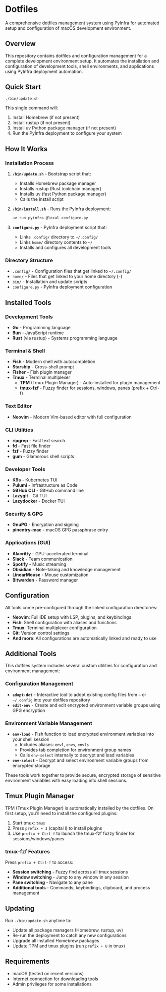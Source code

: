 # Dotfiles

A comprehensive dotfiles management system using PyInfra for automated setup and configuration of macOS development environment.

## Overview

This repository contains dotfiles and configuration management for a complete development environment setup. It automates the installation and configuration of development tools, shell environments, and applications using PyInfra deployment automation.

## Quick Start

```bash
./bin/update.sh
```

This single command will:
1. Install Homebrew (if not present)
2. Install rustup (if not present) 
3. Install uv Python package manager (if not present)
4. Run the PyInfra deployment to configure your system

## How It Works

### Installation Process

1. **`/bin/update.sh`** - Bootstrap script that:
   - Installs Homebrew package manager
   - Installs rustup (Rust toolchain manager)
   - Installs uv (fast Python package manager)
   - Calls the install script

2. **`/bin/install.sh`** - Runs the PyInfra deployment:
   ```bash
   uv run pyinfra @local configure.py
   ```

3. **`configure.py`** - PyInfra deployment script that:
   - Links `.config/` directory to `~/.config/`
   - Links `home/` directory contents to `~/`
   - Installs and configures all development tools

### Directory Structure

- `.config/` - Configuration files that get linked to `~/.config/`
- `home/` - Files that get linked to your home directory (`~`)
- `bin/` - Installation and update scripts
- `configure.py` - PyInfra deployment configuration

## Installed Tools

### Development Tools
- **Go** - Programming language
- **Bun** - JavaScript runtime
- **Rust** (via rustup) - Systems programming language

### Terminal & Shell
- **Fish** - Modern shell with autocompletion
- **Starship** - Cross-shell prompt
- **Fisher** - Fish plugin manager
- **Tmux** - Terminal multiplexer
  - **TPM** (Tmux Plugin Manager) - Auto-installed for plugin management
  - **tmux-fzf** - Fuzzy finder for sessions, windows, panes (prefix + Ctrl-f)

### Text Editor
- **Neovim** - Modern Vim-based editor with full configuration

### CLI Utilities
- **ripgrep** - Fast text search
- **fd** - Fast file finder
- **fzf** - Fuzzy finder
- **gum** - Glamorous shell scripts

### Developer Tools
- **K9s** - Kubernetes TUI
- **Pulumi** - Infrastructure as Code
- **GitHub CLI** - GitHub command line
- **Lazygit** - Git TUI
- **Lazydocker** - Docker TUI

### Security & GPG
- **GnuPG** - Encryption and signing
- **pinentry-mac** - macOS GPG passphrase entry

### Applications (GUI)
- **Alacritty** - GPU-accelerated terminal
- **Slack** - Team communication
- **Spotify** - Music streaming
- **Obsidian** - Note-taking and knowledge management
- **LinearMouse** - Mouse customization
- **Bitwarden** - Password manager

## Configuration

All tools come pre-configured through the linked configuration directories:

- **Neovim**: Full IDE setup with LSP, plugins, and keybindings
- **Fish**: Shell configuration with aliases and functions  
- **Tmux**: Terminal multiplexer configuration
- **Git**: Version control settings
- **And more**: All configurations are automatically linked and ready to use

## Additional Tools

This dotfiles system includes several custom utilities for configuration and environment management:

### Configuration Management
- **`adopt-dot`** - Interactive tool to adopt existing config files from `~` or `~/.config` into your dotfiles repository
- **`edit-env`** - Create and edit encrypted environment variable groups using GPG encryption

### Environment Variable Management
- **`env-load`** - Fish function to load encrypted environment variables into your shell session
  - Includes aliases: `envl`, `envs`, `envls`
  - Provides tab completion for environment group names
  - Calls `env-select` internally to decrypt and load variables
- **`env-select`** - Decrypt and select environment variable groups from encrypted storage

These tools work together to provide secure, encrypted storage of sensitive environment variables with easy loading into shell sessions.

## Tmux Plugin Manager

TPM (Tmux Plugin Manager) is automatically installed by the dotfiles. On first setup, you'll need to install the configured plugins:

1. Start tmux: `tmux`
2. Press `prefix + I` (capital i) to install plugins
3. Use `prefix + Ctrl-f` to launch the tmux-fzf fuzzy finder for sessions/windows/panes

### tmux-fzf Features

Press `prefix + Ctrl-f` to access:
- **Session switching** - Fuzzy find across all tmux sessions
- **Window switching** - Jump to any window in any session
- **Pane switching** - Navigate to any pane
- **Additional tools** - Commands, keybindings, clipboard, and process management

## Updating

Run `./bin/update.sh` anytime to:
- Update all package managers (Homebrew, rustup, uv)
- Re-run the deployment to catch any new configurations
- Upgrade all installed Homebrew packages
- Update TPM and tmux plugins (run `prefix + U` in tmux)

## Requirements

- macOS (tested on recent versions)
- Internet connection for downloading tools
- Admin privileges for some installations